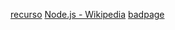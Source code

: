 [recurso](https://www.youtube.com/watch?v=Lub5qOmY4JQ)
[Node.js - Wikipedia](https://pt.wikipedia.org/wiki/Node.js)
[badpage](http://google.com/badpage)